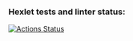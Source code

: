### Hexlet tests and linter status:
[![Actions Status](https://github.com/Nordask/frontend-testing-react-project-67/actions/workflows/hexlet-check.yml/badge.svg)](https://github.com/Nordask/frontend-testing-react-project-67/actions)